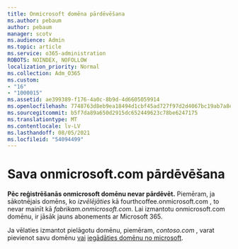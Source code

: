 ```yaml
---
title: Onmicrosoft domēna pārdēvēšana
ms.author: pebaum
author: pebaum
manager: scotv
ms.audience: Admin
ms.topic: article
ms.service: o365-administration
ROBOTS: NOINDEX, NOFOLLOW
localization_priority: Normal
ms.collection: Adm_O365
ms.custom:
- "16"
- "1000015"
ms.assetid: ae399389-f176-4a0c-8b9d-4d6605059914
ms.openlocfilehash: 7748763d8eb9ea18494d1cbf45ad727f97d2d4067bc19ab7a8e60eeb738b668f
ms.sourcegitcommit: b5f7da89a650d2915dc652449623c78be6247175
ms.translationtype: MT
ms.contentlocale: lv-LV
ms.lasthandoff: 08/05/2021
ms.locfileid: "54094499"
---
```

# <a name="rename-your-onmicrosoftcom-domain"></a>Sava onmicrosoft.com pārdēvēšana

 **Pēc reģistrēšanās onmicrosoft domēnu nevar pārdēvēt.** Piemēram, ja sākotnējais domēns, ko  *izvēlējāties* kā fourthcoffee.onmicrosoft.com , to nevar mainīt kā  *fabrikam.onmicrosoft.com*. Lai izmantotu onmicrosoft.com domēnu, ir jāsāk jauns abonements ar Microsoft 365.
  
Ja vēlaties izmantot pielāgotu domēnu, piemēram,  *contoso.com*  , varat pievienot savu domēnu [vai](https://docs.microsoft.com/microsoft-365/admin/setup/add-domain) [iegādāties domēnu no microsoft](https://docs.microsoft.com/microsoft-365/admin/get-help-with-domains/buy-a-domain-name).
  